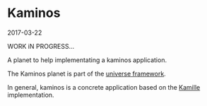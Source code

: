 Kaminos
============
2017-03-22


WORK iN PROGRESS...



A planet to help implementating a kaminos application.

The Kaminos planet is part of the [universe framework](https://github.com/karayabin/universe-snapshot).


In general, kaminos is a concrete application based on the [Kamille](https://github.com/lingtalfi/Kamille) implementation.





